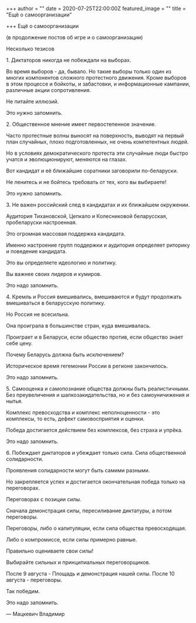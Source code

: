+++
author = ""
date = 2020-07-25T22:00:00Z
featured_image = ""
title = "Ещё о самоорганизации"

+++
Ещё о самоорганизации

(в продолжение постов об игре и о самоорганизации)

Несколько тезисов

1\. Диктаторов никогда не побеждали на выборах.

Во время выборов - да, бывало. Но такие выборы только один из многих компонентов сложного протестного движения. Кроме выборов в этом процессе и бойкоты, и забастовки, и информационные кампании, различные акции сопротивления.

Не питайте иллюзий. 

Это нужно запомнить.

2\. Общественное мнение имеет первостепенное значение.

Часто протестные волны выносят на поверхность, выводят на первый план случайных, плохо подготовленных, не очень компетентных людей. 

Но в условиях демократического протеста эти случайные люди быстро учатся и эволюционируют, меняются на глазах.

Вот кандидат и её ближайшие соратники заговорили по-беларуски.

Не ленитесь и не бойтесь требовать от тех, кого вы выбираете!

Это нужно запомнить.

3\. Не важен российский след в кандидатах и их ближайшем окружении.

Аудитория Тихановской, Цепкало и Колесниковой беларусская, пробеларуски настроенная.

Это огромная массовая поддержка кандидата. 

Именно настроение групп поддержки и аудитория определяет риторику и поведение кандидата.

Это вы определяете идеологию и политику.

Вы важнее своих лидеров и кумиров.

Это надо запомнить.

4\. Кремль и Россия вмешивались, вмешиваются и будут продолжать вмешиваться в беларусскую политику.

Но Россия не всесильна.

Она проиграла в большинстве стран, куда вмешивалась.

Проиграет и в Беларуси, если общество против, если общество знает себе цену.

Почему Беларусь должна быть исключением?

Историческое время гегемонии России в регионе закончилось.

Это надо запомнить.

5\. Самооценка и самопознание общества должны быть реалистичными. Без преувеличения и шапкозакидательства, но и без самоуничижения и нытья.

Комплекс превосходства и комплекс неполноценности - это комплексы, то есть, дефект самовосприятия и оценки.

Победа достигается действием без комплексов, без страха и упрёка.

Это надо запомнить.

6\. Побеждает диктаторов и убеждает только сила. Сила общественной солидарности. 

Проявления солидарности могут быть самими разными.

Но закрепляется успех и достигается окончательная победа только на переговорах. 

Переговорах с позиции силы.

Сначала демонстрация силы, пересиливание диктатуры, а потом переговоры.

Переговоры, либо о капитуляции, если сила общества превосходящая.

Либо о компромиссе, если силы примерно равные.

Правильно оцениваете свои силы! 

Выбирайте сильных и принципиальных переговорщиков.

После 9 августа - Площадь и демонстрация нашей силы. После 10 августа - переговоры.

Так победим.

Это надо запомнить.

— Мацкевич Владимир